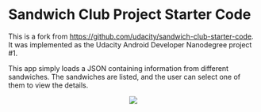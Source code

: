 # Sandwich Club Project Starter Code

This is a fork from https://github.com/udacity/sandwich-club-starter-code. It was implemented as the Udacity Android Developer Nanodegree project #1.

This app simply loads a JSON containing information from different sandwiches. The sandwiches are listed, and the user can select one of them to view the details.

<p align="center">
  <img src="https://i.imgur.com/8VySpXu.png" />
</p>
